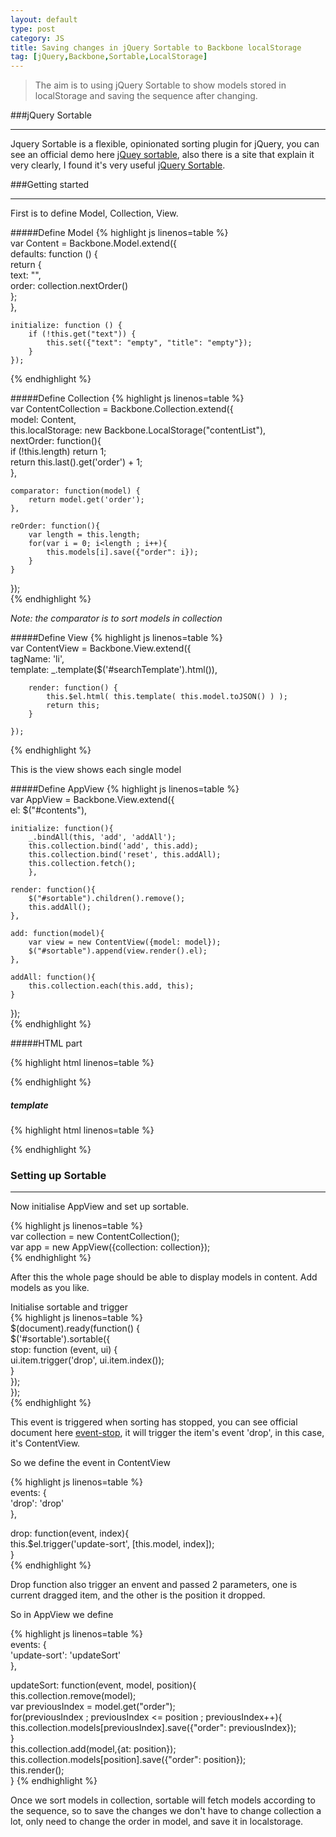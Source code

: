 ```yaml
---
layout: default
type: post
category: JS
title: Saving changes in jQuery Sortable to Backbone localStorage
tag: [jQuery,Backbone,Sortable,LocalStorage]
---
```


> The aim is to using jQuery Sortable to show models stored in localStorage and saving the sequence after changing.

###jQuery Sortable
***
Jquery Sortable is a flexible, opinionated sorting plugin for jQuery, you can see an official demo here [jQuey sortable](https://jqueryui.com/sortable/), also there is a site that explain it very clearly, I found it's very useful [jQuery Sortable](http://johnny.github.io/jquery-sortable/).



###Getting started
***

First is to define Model, Collection, View.

#####Define Model
{% highlight js linenos=table %}  
var Content = Backbone.Model.extend({  
	defaults: function () {  
		return {  
			text: "",  
			order: collection.nextOrder()  
		};  
	},  
	
	initialize: function () {  
		if (!this.get("text")) {  
			this.set({"text": "empty", "title": "empty"});  
        }  
    });  
{% endhighlight %} 

#####Define Collection
{% highlight js linenos=table %}  
var ContentCollection = Backbone.Collection.extend({  
	model: Content,  
	this.localStorage: new Backbone.LocalStorage("contentList"),  
	nextOrder: function(){  
		if (!this.length) return 1;  
		return this.last().get('order') + 1;  
	},  

	comparator: function(model) {  
		return model.get('order');  
	},  
	
	reOrder: function(){  
		var length = this.length;  
		for(var i = 0; i<length ; i++){  
			this.models[i].save({"order": i});  
		}  
	} 
});  
{% endhighlight %}

_Note: the comparator is to sort models in collection_

#####Define View
{% highlight js linenos=table %}  
	var ContentView = Backbone.View.extend({  
        tagName: 'li',  
        template: _.template($('#searchTemplate').html()),  

        render: function() {  
            this.$el.html( this.template( this.model.toJSON() ) );  
            return this;  
        }  

    });

{% endhighlight %}

This is the view shows each single model

#####Define AppView
{% highlight js linenos=table %}  
var AppView = Backbone.View.extend({  
	el: $("#contents"),  
	
	initialize: function(){  
		_.bindAll(this, 'add', 'addAll');  
		this.collection.bind('add', this.add);  
		this.collection.bind('reset', this.addAll);  
		this.collection.fetch();  
		},  

	render: function(){  
		$("#sortable").children().remove();  
		this.addAll();  
	},  
	
	add: function(model){  
		var view = new ContentView({model: model});  
		$("#sortable").append(view.render().el);  
	},  
	
	addAll: function(){  
		this.collection.each(this.add, this);  
	}  
});  
{% endhighlight %}

#####HTML part

{% highlight html linenos=table %}  
<div id="contents">  
	<ul id="sortable">  
	</ul>  
</div>  
{% endhighlight %}

##### template

{% highlight html linenos=table %}
<script type="text/template" id="searchTemplate">  
	<div class="show-content">  
		<label><%- text %></label>  
	</div>  
</script>   
{% endhighlight %}


### Setting up Sortable
***

Now initialise AppView and set up sortable.

{% highlight js linenos=table %}  
    var collection = new ContentCollection();  
    var app = new AppView({collection: collection});  
{% endhighlight %}  

After this the whole page should be able to display models in content. Add models as you like.  


Initialise sortable and trigger  
{% highlight js linenos=table %}  
$(document).ready(function() {  
	$('#sortable').sortable({  
		stop: function (event, ui) {  
			ui.item.trigger('drop', ui.item.index());  
		}  
	});  
});  
{% endhighlight %}  

This event is triggered when sorting has stopped, you can see official document here [event-stop](http://api.jqueryui.com/sortable/#event-stop), it will trigger the item's event 'drop', in this case, it's ContentView.

So we define the event in ContentView  

{% highlight js linenos=table %}  
events: {  
	'drop': 'drop'  
},  

drop: function(event, index){  
	this.$el.trigger('update-sort', [this.model, index]);  
}  
{% endhighlight %}  

Drop function also trigger an envent and passed 2 parameters, one is current dragged item, and the other is the position it dropped.  
 
So in AppView we define 
 
{% highlight js linenos=table %}  
events: {  
	'update-sort': 'updateSort'  
},  

updateSort: function(event, model, position){  
	this.collection.remove(model);  
	var previousIndex = model.get("order");  
	for(previousIndex ; previousIndex <= position ; previousIndex++){  
		this.collection.models[previousIndex].save({"order": previousIndex});  
	}  
	this.collection.add(model,{at: position});  
	this.collection.models[position].save({"order": position});  
	this.render();  
}
{% endhighlight %}  


Once we sort models in collection, sortable will fetch models according to the sequence, so to save the changes we don't have to change collection a lot, only need to change the order in model, and save it in localstorage.

